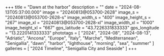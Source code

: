 +++
title = "Dawn at the harbor"
description = ""
date = "2024-08-13T05:37:00.000"
image = "20240813@053700-2628"
image_s = "20240813@053700-2628-s"
image_width_s = "400"
image_height_s = "267"
image_xl = "20240813@053700-2628-xl"
image_width_xl = "1000"
image_height_xl = "667"
gps_latitude = "43.7226331833333"
gps_longitude = "13.2220141333333"
phototags = [ "2024", "2024-08", "2024-08-13", "Adriatic", "Ancona", "Europe", "Italy", "Marche", "Mediterranean", "Senigallia", "dawn", "harbor", "lighthouse", "morning", "sea", "summer" ]
galleries = [ "2024 Timeline", "Senigallia City and Seaside" ]
+++
